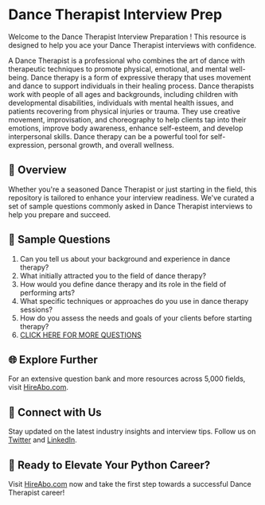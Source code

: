 # Dance Therapist Interview Prep

Welcome to the Dance Therapist Interview Preparation ! This resource is designed to help you ace your Dance Therapist interviews with confidence.

A Dance Therapist is a professional who combines the art of dance with therapeutic techniques to promote physical, emotional, and mental well-being. Dance therapy is a form of expressive therapy that uses movement and dance to support individuals in their healing process. Dance therapists work with people of all ages and backgrounds, including children with developmental disabilities, individuals with mental health issues, and patients recovering from physical injuries or trauma. They use creative movement, improvisation, and choreography to help clients tap into their emotions, improve body awareness, enhance self-esteem, and develop interpersonal skills. Dance therapy can be a powerful tool for self-expression, personal growth, and overall wellness.

## 🚀 Overview

Whether you're a seasoned Dance Therapist or just starting in the field, this repository is tailored to enhance your interview readiness. We've curated a set of sample questions commonly asked in Dance Therapist interviews to help you prepare and succeed.

## 📝 Sample Questions

1. Can you tell us about your background and experience in dance therapy?
2. What initially attracted you to the field of dance therapy?
3. How would you define dance therapy and its role in the field of performing arts?
4. What specific techniques or approaches do you use in dance therapy sessions?
5. How do you assess the needs and goals of your clients before starting therapy?
6. [CLICK HERE FOR MORE QUESTIONS](https://hireabo.com/job/16_4_23/Dance%20Therapist)

## 🌐 Explore Further

For an extensive question bank and more resources across 5,000 fields, visit [HireAbo.com](https://www.hireabo.com).

## 📱 Connect with Us

Stay updated on the latest industry insights and interview tips. Follow us on [Twitter](https://twitter.com/hireabo) and [LinkedIn](https://www.linkedin.com/in/hire-abo-3609972a8/).

## 🚀 Ready to Elevate Your Python Career?

Visit [HireAbo.com](https://www.hireabo.com) now and take the first step towards a successful Dance Therapist career!